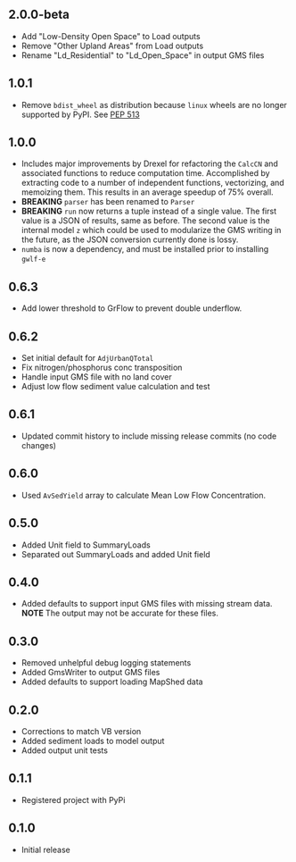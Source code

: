 ## 2.0.0-beta

- Add "Low-Density Open Space" to Load outputs
- Remove "Other Upland Areas" from Load outputs
- Rename "Ld_Residential" to "Ld_Open_Space" in output GMS files

## 1.0.1

- Remove `bdist_wheel` as distribution because `linux` wheels are no longer
  supported by PyPI. See [PEP 513](https://www.python.org/dev/peps/pep-0513/)

## 1.0.0

- Includes major improvements by Drexel for refactoring the `CalcCN` and
  associated functions to reduce computation time. Accomplished by extracting
  code to a number of independent functions, vectorizing, and memoizing them.
  This results in an average speedup of 75% overall.
- **BREAKING** `parser` has been renamed to `Parser`
- **BREAKING** `run` now returns a tuple instead of a single value. The first
  value is a JSON of results, same as before. The second value is the internal
  model `z` which could be used to modularize the GMS writing in the future, as
  the JSON conversion currently done is lossy.
- `numba` is now a dependency, and must be installed prior to installing
  `gwlf-e`

## 0.6.3

- Add lower threshold to GrFlow to prevent double underflow.

## 0.6.2

- Set initial default for `AdjUrbanQTotal`
- Fix nitrogen/phosphorus conc transposition
- Handle input GMS file with no land cover
- Adjust low flow sediment value calculation and test

## 0.6.1

 - Updated commit history to include missing release commits (no code changes)

## 0.6.0

 - Used `AvSedYield` array to calculate Mean Low Flow Concentration.

## 0.5.0

- Added Unit field to SummaryLoads
- Separated out SummaryLoads and added Unit field

## 0.4.0

 - Added defaults to support input GMS files with missing stream data.
   **NOTE** The output may not be accurate for these files.

## 0.3.0

 - Removed unhelpful debug logging statements
 - Added GmsWriter to output GMS files
 - Added defaults to support loading MapShed data

## 0.2.0

 - Corrections to match VB version
 - Added sediment loads to model output
 - Added output unit tests

## 0.1.1

 - Registered project with PyPi

## 0.1.0

- Initial release

